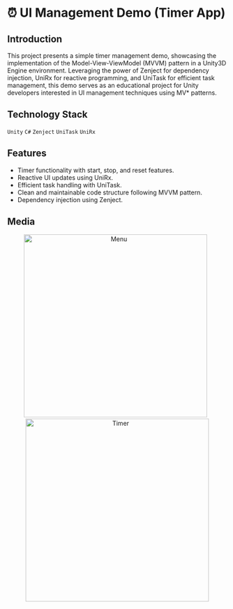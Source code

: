 # ⏰ UI Management Demo (Timer App)

## Introduction
This project presents a simple timer management demo, showcasing the implementation of the Model-View-ViewModel (MVVM) pattern in a Unity3D Engine environment. Leveraging the power of Zenject for dependency injection, UniRx for reactive programming, and UniTask for efficient task management, this demo serves as an educational project for Unity developers interested in UI management techniques using MV* patterns.

## Technology Stack
`Unity` `C#` `Zenject` `UniTask` `UniRx`

## Features
- Timer functionality with start, stop, and reset features.
- Reactive UI updates using UniRx.
- Efficient task handling with UniTask.
- Clean and maintainable code structure following MVVM pattern.
- Dependency injection using Zenject.

## Media
<p align="center">
  <img width="420" alt="Menu" src="https://github.com/KamronSaliev/ui-management-demo/assets/39851011/8eb843a7-d509-4237-a892-da4ece256f16">
  &nbsp
  <img width="420" alt="Timer" src="https://github.com/KamronSaliev/ui-management-demo/assets/39851011/67ae23ef-a240-4099-808e-200365289b1a">
</p>
